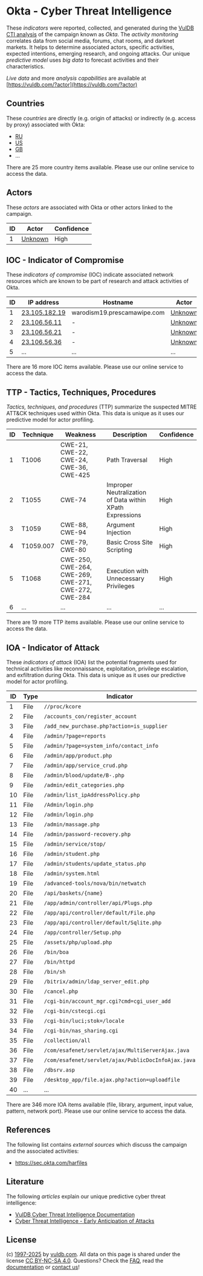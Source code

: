 # Okta - Cyber Threat Intelligence

These _indicators_ were reported, collected, and generated during the [VulDB CTI analysis](https://vuldb.com/?kb.cti) of the campaign known as _Okta_. The _activity monitoring_ correlates data from social media, forums, chat rooms, and darknet markets. It helps to determine associated actors, specific activities, expected intentions, emerging research, and ongoing attacks. Our unique _predictive model_ uses _big data_ to forecast activities and their characteristics.

_Live data_ and more _analysis capabilities_ are available at [https://vuldb.com/?actor](https://vuldb.com/?actor)

## Countries

These _countries_ are directly (e.g. origin of attacks) or indirectly (e.g. access by proxy) associated with Okta:

* [RU](https://vuldb.com/?country.ru)
* [US](https://vuldb.com/?country.us)
* [GB](https://vuldb.com/?country.gb)
* ...

There are 25 more country items available. Please use our online service to access the data.

## Actors

These _actors_ are associated with Okta or other actors linked to the campaign.

ID | Actor | Confidence
-- | ----- | ----------
1 | [Unknown](https://vuldb.com/?actor.unknown) | High

## IOC - Indicator of Compromise

These _indicators of compromise_ (IOC) indicate associated network resources which are known to be part of research and attack activities of Okta.

ID | IP address | Hostname | Actor | Confidence
-- | ---------- | -------- | ----- | ----------
1 | [23.105.182.19](https://vuldb.com/?ip.23.105.182.19) | warodism19.prescamawipe.com | [Unknown](https://vuldb.com/?actor.unknown) | High
2 | [23.106.56.11](https://vuldb.com/?ip.23.106.56.11) | - | [Unknown](https://vuldb.com/?actor.unknown) | High
3 | [23.106.56.21](https://vuldb.com/?ip.23.106.56.21) | - | [Unknown](https://vuldb.com/?actor.unknown) | High
4 | [23.106.56.36](https://vuldb.com/?ip.23.106.56.36) | - | [Unknown](https://vuldb.com/?actor.unknown) | High
5 | ... | ... | ... | ...

There are 16 more IOC items available. Please use our online service to access the data.

## TTP - Tactics, Techniques, Procedures

_Tactics, techniques, and procedures_ (TTP) summarize the suspected MITRE ATT&CK techniques used within Okta. This data is unique as it uses our predictive model for actor profiling.

ID | Technique | Weakness | Description | Confidence
-- | --------- | -------- | ----------- | ----------
1 | T1006 | CWE-21, CWE-22, CWE-24, CWE-36, CWE-425 | Path Traversal | High
2 | T1055 | CWE-74 | Improper Neutralization of Data within XPath Expressions | High
3 | T1059 | CWE-88, CWE-94 | Argument Injection | High
4 | T1059.007 | CWE-79, CWE-80 | Basic Cross Site Scripting | High
5 | T1068 | CWE-250, CWE-264, CWE-269, CWE-271, CWE-272, CWE-284 | Execution with Unnecessary Privileges | High
6 | ... | ... | ... | ...

There are 19 more TTP items available. Please use our online service to access the data.

## IOA - Indicator of Attack

These _indicators of attack_ (IOA) list the potential fragments used for technical activities like reconnaissance, exploitation, privilege escalation, and exfiltration during Okta. This data is unique as it uses our predictive model for actor profiling.

ID | Type | Indicator | Confidence
-- | ---- | --------- | ----------
1 | File | `//proc/kcore` | Medium
2 | File | `/accounts_con/register_account` | High
3 | File | `/add_new_purchase.php?action=is_supplier` | High
4 | File | `/admin/?page=reports` | High
5 | File | `/admin/?page=system_info/contact_info` | High
6 | File | `/admin/app/product.php` | High
7 | File | `/admin/app/service_crud.php` | High
8 | File | `/admin/blood/update/B-.php` | High
9 | File | `/admin/edit_categories.php` | High
10 | File | `/admin/list_ipAddressPolicy.php` | High
11 | File | `/Admin/login.php` | High
12 | File | `/admin/login.php` | High
13 | File | `/admin/massage.php` | High
14 | File | `/admin/password-recovery.php` | High
15 | File | `/admin/service/stop/` | High
16 | File | `/admin/student.php` | High
17 | File | `/admin/students/update_status.php` | High
18 | File | `/admin/system.html` | High
19 | File | `/advanced-tools/nova/bin/netwatch` | High
20 | File | `/api/baskets/{name}` | High
21 | File | `/app/admin/controller/api/Plugs.php` | High
22 | File | `/app/api/controller/default/File.php` | High
23 | File | `/app/api/controller/default/Sqlite.php` | High
24 | File | `/app/controller/Setup.php` | High
25 | File | `/assets/php/upload.php` | High
26 | File | `/bin/boa` | Medium
27 | File | `/bin/httpd` | Medium
28 | File | `/bin/sh` | Low
29 | File | `/bitrix/admin/ldap_server_edit.php` | High
30 | File | `/cancel.php` | Medium
31 | File | `/cgi-bin/account_mgr.cgi?cmd=cgi_user_add` | High
32 | File | `/cgi-bin/cstecgi.cgi` | High
33 | File | `/cgi-bin/luci;stok=/locale` | High
34 | File | `/cgi-bin/nas_sharing.cgi` | High
35 | File | `/collection/all` | High
36 | File | `/com/esafenet/servlet/ajax/MultiServerAjax.java` | High
37 | File | `/com/esafenet/servlet/ajax/PublicDocInfoAjax.java` | High
38 | File | `/dbsrv.asp` | Medium
39 | File | `/desktop_app/file.ajax.php?action=uploadfile` | High
40 | ... | ... | ...

There are 346 more IOA items available (file, library, argument, input value, pattern, network port). Please use our online service to access the data.

## References

The following list contains _external sources_ which discuss the campaign and the associated activities:

* https://sec.okta.com/harfiles

## Literature

The following _articles_ explain our unique predictive cyber threat intelligence:

* [VulDB Cyber Threat Intelligence Documentation](https://vuldb.com/?kb.cti)
* [Cyber Threat Intelligence - Early Anticipation of Attacks](https://www.scip.ch/en/?labs.20201022)

## License

(c) [1997-2025](https://vuldb.com/?kb.changelog) by [vuldb.com](https://vuldb.com/?kb.about). All data on this page is shared under the license [CC BY-NC-SA 4.0](https://creativecommons.org/licenses/by-nc-sa/4.0/). Questions? Check the [FAQ](https://vuldb.com/?kb.faq), read the [documentation](https://vuldb.com/?kb) or [contact us](https://vuldb.com/?contact)!
